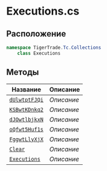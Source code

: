 
# Executions.cs
## Расположение
```csharp
namespace TigerTrade.Tc.Collections  
    class Executions
```

## Методы
| Название | Описание |
| --- | --- |
| [`dUlwtptFJQi`](./metody/dUlwtptFJQi.md) | *Описание* |
| [`KSBwtKDnkq2`](./metody/KSBwtKDnkq2.md) | *Описание* |
| [`dJOwtlbjkxN`](./metody/dJOwtlbjkxN.md) | *Описание* |
| [`oQfwt5Huf1s`](./metody/oQfwt5Huf1s.md) | *Описание* |
| [`FggwtLlyXjX`](./metody/FggwtLlyXjX.md) | *Описание* |
| [`Clear`](./metody/Clear.md) | *Описание* |
| [`Executions`](./metody/Executions.md) | *Описание* |
